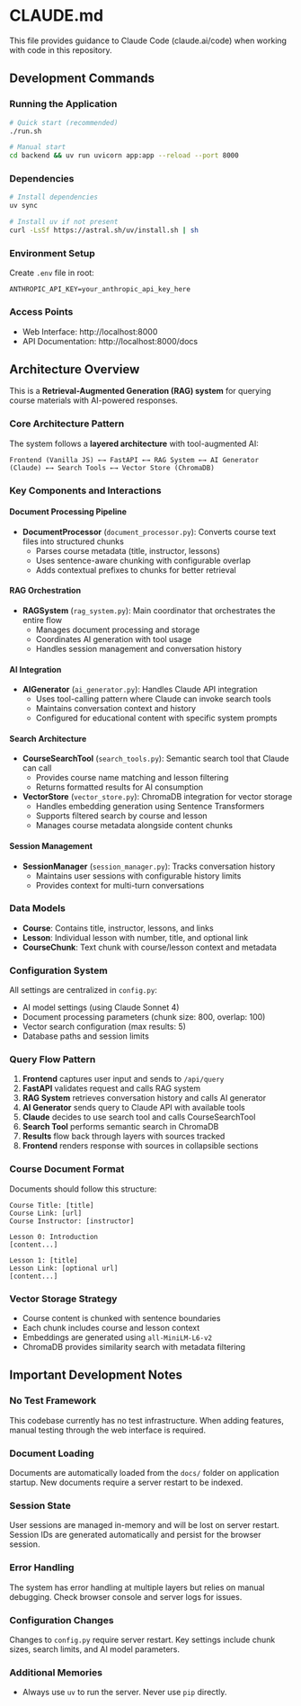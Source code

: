 # CLAUDE.md

This file provides guidance to Claude Code (claude.ai/code) when working with code in this repository.

## Development Commands

### Running the Application
```bash
# Quick start (recommended)
./run.sh

# Manual start
cd backend && uv run uvicorn app:app --reload --port 8000
```

### Dependencies
```bash
# Install dependencies
uv sync

# Install uv if not present
curl -LsSf https://astral.sh/uv/install.sh | sh
```

### Environment Setup
Create `.env` file in root:
```
ANTHROPIC_API_KEY=your_anthropic_api_key_here
```

### Access Points
- Web Interface: http://localhost:8000
- API Documentation: http://localhost:8000/docs

## Architecture Overview

This is a **Retrieval-Augmented Generation (RAG) system** for querying course materials with AI-powered responses.

### Core Architecture Pattern
The system follows a **layered architecture** with tool-augmented AI:

```
Frontend (Vanilla JS) ←→ FastAPI ←→ RAG System ←→ AI Generator (Claude) ←→ Search Tools ←→ Vector Store (ChromaDB)
```

### Key Components and Interactions

#### Document Processing Pipeline
- **DocumentProcessor** (`document_processor.py`): Converts course text files into structured chunks
  - Parses course metadata (title, instructor, lessons)
  - Uses sentence-aware chunking with configurable overlap
  - Adds contextual prefixes to chunks for better retrieval

#### RAG Orchestration
- **RAGSystem** (`rag_system.py`): Main coordinator that orchestrates the entire flow
  - Manages document processing and storage
  - Coordinates AI generation with tool usage
  - Handles session management and conversation history

#### AI Integration
- **AIGenerator** (`ai_generator.py`): Handles Claude API integration
  - Uses tool-calling pattern where Claude can invoke search tools
  - Maintains conversation context and history
  - Configured for educational content with specific system prompts

#### Search Architecture
- **CourseSearchTool** (`search_tools.py`): Semantic search tool that Claude can call
  - Provides course name matching and lesson filtering
  - Returns formatted results for AI consumption
- **VectorStore** (`vector_store.py`): ChromaDB integration for vector storage
  - Handles embedding generation using Sentence Transformers
  - Supports filtered search by course and lesson
  - Manages course metadata alongside content chunks

#### Session Management
- **SessionManager** (`session_manager.py`): Tracks conversation history
  - Maintains user sessions with configurable history limits
  - Provides context for multi-turn conversations

### Data Models
- **Course**: Contains title, instructor, lessons, and links
- **Lesson**: Individual lesson with number, title, and optional link
- **CourseChunk**: Text chunk with course/lesson context and metadata

### Configuration System
All settings are centralized in `config.py`:
- AI model settings (using Claude Sonnet 4)
- Document processing parameters (chunk size: 800, overlap: 100)
- Vector search configuration (max results: 5)
- Database paths and session limits

### Query Flow Pattern
1. **Frontend** captures user input and sends to `/api/query`
2. **FastAPI** validates request and calls RAG system
3. **RAG System** retrieves conversation history and calls AI generator
4. **AI Generator** sends query to Claude API with available tools
5. **Claude** decides to use search tool and calls CourseSearchTool
6. **Search Tool** performs semantic search in ChromaDB
7. **Results** flow back through layers with sources tracked
8. **Frontend** renders response with sources in collapsible sections

### Course Document Format
Documents should follow this structure:
```
Course Title: [title]
Course Link: [url]
Course Instructor: [instructor]

Lesson 0: Introduction
[content...]

Lesson 1: [title]
Lesson Link: [optional url]
[content...]
```

### Vector Storage Strategy
- Course content is chunked with sentence boundaries
- Each chunk includes course and lesson context
- Embeddings are generated using `all-MiniLM-L6-v2`
- ChromaDB provides similarity search with metadata filtering

## Important Development Notes

### No Test Framework
This codebase currently has no test infrastructure. When adding features, manual testing through the web interface is required.

### Document Loading
Documents are automatically loaded from the `docs/` folder on application startup. New documents require a server restart to be indexed.

### Session State
User sessions are managed in-memory and will be lost on server restart. Session IDs are generated automatically and persist for the browser session.

### Error Handling
The system has error handling at multiple layers but relies on manual debugging. Check browser console and server logs for issues.

### Configuration Changes
Changes to `config.py` require server restart. Key settings include chunk sizes, search limits, and AI model parameters.

### Additional Memories
- Always use `uv` to run the server. Never use `pip` directly.